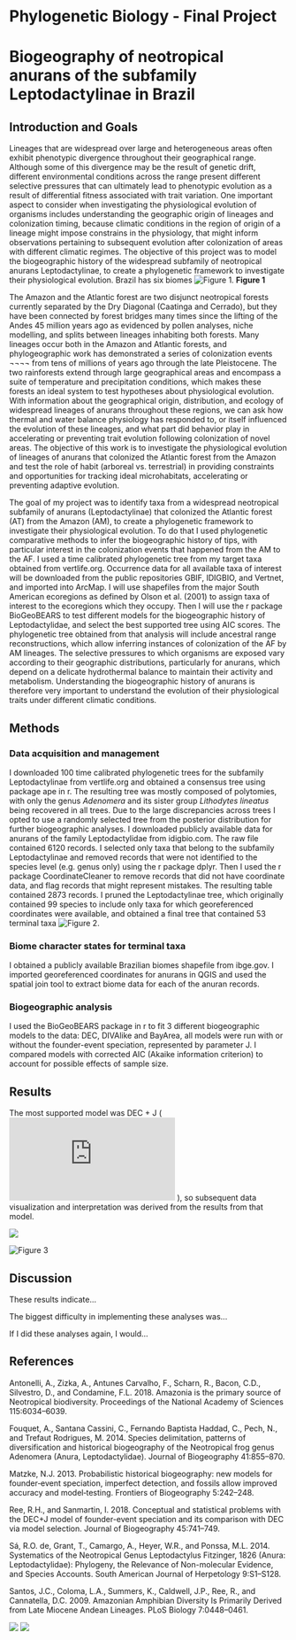 # Phylogenetic Biology - Final Project

# Biogeography of neotropical anurans of the subfamily Leptodactylinae in Brazil

## Introduction and Goals
Lineages that are widespread over large and heterogeneous areas often exhibit phenotypic divergence throughout their geographical range. Although some of this divergence may be the result of genetic drift, different environmental conditions across the range present different selective pressures that can ultimately lead to  phenotypic evolution as a result of differential fitness associated with trait variation. One important aspect to consider when investigating the physiological evolution of organisms includes understanding the geographic origin of lineages and colonization timing, because climatic conditions in the region of origin of a lineage might impose constrains in the physiology, that might inform observations pertaining to subsequent evolution after colonization of areas with different climatic regimes. The objective of this project was to model the biogeographic history of the widespread subfamily of neotropical anurans Leptodactylinae, to create a phylogenetic framework to investigate their physiological evolution.
Brazil has six biomes ![Figure 1](Final_Project/Biome_map.png).
**Figure 1**

The Amazon and the Atlantic forest are two disjunct neotropical forests currently separated by the Dry Diagonal (Caatinga and Cerrado), but they have been connected by forest bridges many times since the lifting of the Andes 45 million years ago as evidenced by pollen analyses, niche modelling, and splits between lineages inhabiting both forests.  Many lineages occur both in the Amazon and Atlantic forests, and phylogeographic work has demonstrated a series of colonization events ¬¬¬¬ from tens of millions of years ago through the late Pleistocene. The two rainforests extend through large geographical areas and encompass a suite of temperature and precipitation conditions, which makes these forests an ideal system to test hypotheses about physiological evolution. With information about the geographical origin, distribution, and ecology of widespread lineages of anurans throughout these regions, we can ask how thermal and water balance physiology has responded to, or itself influenced the evolution of these lineages, and what part did behavior play in accelerating or preventing trait evolution following colonization of novel areas. The objective of this work is to investigate the physiological evolution of lineages of anurans that colonized the Atlantic forest from the Amazon and test the role of habit (arboreal vs. terrestrial) in providing constraints and opportunities for tracking ideal microhabitats, accelerating or preventing adaptive evolution.  


The goal of my project was to identify taxa from a widespread neotropical subfamily of anurans (Leptodactylinae) that colonized the Atlantic forest (AT) from the Amazon (AM), to create a phylogenetic framework to investigate their physiological evolution. To do that I used phylogenetic comparative methods to infer the biogeographic history of tips, with particular interest in the colonization events that happened from the AM to the AF. I used a time calibrated phylogenetic tree from my target taxa obtained from vertlife.org. Occurrence data for all available taxa of interest will be downloaded from the public repositories GBIF, IDIGBIO, and Vertnet, and imported into ArcMap. I will use shapefiles from the major South American ecoregions as defined by Olson et al. (2001) to assign taxa of interest to the ecoregions which they occupy. Then I will use the r package BioGeoBEARS to test different models for the biogeographic history of Leptodactylidae, and select the best supported tree using AIC scores. The phylogenetic tree obtained from that analysis will include ancestral range reconstructions, which allow inferring instances of colonization of the AF by AM lineages. The selective pressures to which organisms are exposed vary according to their geographic distributions, particularly for anurans, which depend on a delicate hydrothermal balance to maintain their activity and metabolism. Understanding the biogeographic history of anurans is therefore very important to understand the evolution of their physiological traits under different climatic conditions.


## Methods

### Data acquisition and management
I downloaded 100 time calibrated phylogenetic trees for the subfamily Leptodactylinae from vertlife.org and obtained a consensus tree using package ape in r. The resulting tree was mostly composed of polytomies, with only the genus *Adenomera* and its sister group *Lithodytes lineatus* being recovered in all trees. Due to the large discrepancies across trees I opted to use a randomly selected tree from the posterior distribution for further biogeographic analyses.
I downloaded publicly available data for anurans of the family Leptodactylidae from idigbio.com. The raw file contained 6120 records. I selected only taxa that belong to the subfamily Leptodactylinae and removed records that were not identified to the species level (e.g. genus only) using the r package dplyr. Then I used the r package CoordinateCleaner to remove records that did not have coordinate data, and flag records that might represent mistakes. The resulting table contained 2873 records.
I pruned the Leptodactylinae tree, which originally contained 99 species to include only taxa for which georeferenced coordinates were available, and obtained a final tree that contained 53 terminal taxa ![Figure 2](Final_Project/Figures/tree_frog.jpg).  

### Biome character states for terminal taxa
I obtained a publicly available Brazilian biomes shapefile from ibge.gov. I imported georeferenced coordinates for anurans in QGIS and used the spatial join tool to extract biome data for each of the anuran records.

### Biogeographic analysis
I used the BioGeoBEARS package in r to fit 3 different biogeographic models to the data: DEC, DIVAlike and BayArea, all models were run with or without the founder-event speciation, represented by parameter J. I compared models with corrected AIC (Akaike information criterion) to account for possible effects of sample size.


## Results

The most supported model was DEC + J (![Table 1](https://github.com/julialaterza/finalproject/blob/master/Final_Project/restable_AICc_rellike_formatted.txt) ), so subsequent data visualization and interpretation was derived from the results from that model.

![](Final_Project/Figures/Model_comparison_AICc.jpg)

![Figure 3](Final_Project/Figures/Frog_DEC_vs_DEC+J_M0_unconstrained_v2.jpg)

## Discussion

These results indicate...

The biggest difficulty in implementing these analyses was...

If I did these analyses again, I would...

## References


Antonelli, A., Zizka, A., Antunes Carvalho, F., Scharn, R., Bacon, C.D., Silvestro, D., and Condamine, F.L. 2018. Amazonia is the primary source of Neotropical biodiversity. Proceedings of the National Academy of Sciences 115:6034–6039.

Fouquet, A., Santana Cassini, C., Fernando Baptista Haddad, C., Pech, N., and Trefaut Rodrigues, M. 2014. Species delimitation, patterns of diversification and historical biogeography of the Neotropical frog genus Adenomera (Anura, Leptodactylidae). Journal of Biogeography 41:855–870.

Matzke, N.J. 2013. Probabilistic historical biogeography: new models for founder‐event speciation, imperfect detection, and fossils allow improved accuracy and model‐testing. Frontiers of Biogeography 5:242–248.

Ree, R.H., and Sanmartin, I. 2018. Conceptual and statistical problems with the DEC+J model of founder-event speciation and its comparison with DEC via model selection. Journal of Biogeography 45:741–749.

Sá, R.O. de, Grant, T., Camargo, A., Heyer, W.R., and Ponssa, M.L. 2014. Systematics of the Neotropical Genus Leptodactylus Fitzinger, 1826 (Anura: Leptodactylidae): Phylogeny, the Relevance of Non-molecular Evidence, and Species Accounts. South American Journal of Herpetology 9:S1–S128.

Santos, J.C., Coloma, L.A., Summers, K., Caldwell, J.P., Ree, R., and Cannatella, D.C. 2009. Amazonian Amphibian Diversity Is Primarily Derived from Late Miocene Andean Lineages. PLoS Biology 7:0448–0461.


![](Final_Project/Figures/Frog_DEC_vs_DEC+J_M0_unconstrained_v2-3.jpg)
![](Final_Project/Figures/Frog_DEC_vs_DEC+J_M0_unconstrained_v2-4.jpg)
